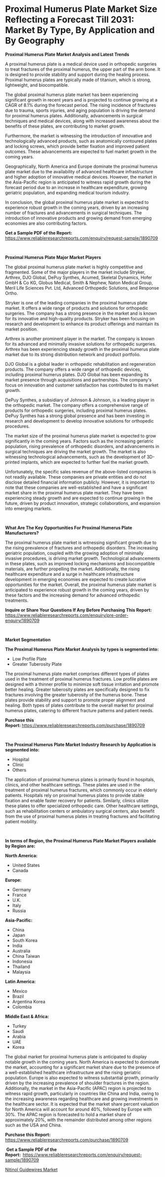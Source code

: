 <p><h1>Proximal Humerus Plate Market Size Reflecting a Forecast Till 2031: Market By Type, By Application and By Geography</h1></p><p><strong>Proximal Humerus Plate Market Analysis and Latest Trends</strong></p>
<p><p>A proximal humerus plate is a medical device used in orthopedic surgeries to treat fractures of the proximal humerus, the upper part of the arm bone. It is designed to provide stability and support during the healing process. Proximal humerus plates are typically made of titanium, which is strong, lightweight, and biocompatible.</p><p>The global proximal humerus plate market has been experiencing significant growth in recent years and is projected to continue growing at a CAGR of 8.1% during the forecast period. The rising incidence of fractures due to trauma, sports injuries, and aging population is driving the demand for proximal humerus plates. Additionally, advancements in surgical techniques and medical devices, along with increased awareness about the benefits of these plates, are contributing to market growth.</p><p>Furthermore, the market is witnessing the introduction of innovative and technologically advanced products, such as anatomically contoured plates and locking screws, which provide better fixation and improved patient outcomes. These advancements are expected to fuel market growth in the coming years.</p><p>Geographically, North America and Europe dominate the proximal humerus plate market due to the availability of advanced healthcare infrastructure and higher adoption of innovative medical devices. However, the market in the Asia-Pacific region is anticipated to witness rapid growth during the forecast period due to an increase in healthcare expenditure, growing geriatric population, and expanding medical tourism industry.</p><p>In conclusion, the global proximal humerus plate market is expected to experience robust growth in the coming years, driven by an increasing number of fractures and advancements in surgical techniques. The introduction of innovative products and growing demand from emerging economies are also contributing factors.</p></p>
<p><strong>Get a Sample PDF of the Report:&nbsp;</strong> <a href="https://www.reliableresearchreports.com/enquiry/request-sample/1890709">https://www.reliableresearchreports.com/enquiry/request-sample/1890709</a></p>
<p>&nbsp;</p>
<p><strong>Proximal Humerus Plate Major Market Players</strong></p>
<p><p>The global proximal humerus plate market is highly competitive and fragmented. Some of the major players in the market include Stryker, Arthrex, DJO Global, DePuy Synthes, Acumed, Skeletal Dynamics, Hofer GmbH & Co KG, Globus Medical, Smith & Nephew, Naton Medical Group, Meril Life Sciences Pvt. Ltd, Advanced Orthopedic Solutions, and Response Ortho.</p><p>Stryker is one of the leading companies in the proximal humerus plate market. It offers a wide range of products and solutions for orthopedic surgeries. The company has a strong presence in the market and is known for its innovative and high-quality products. Stryker has been focusing on research and development to enhance its product offerings and maintain its market position.</p><p>Arthrex is another prominent player in the market. The company is known for its advanced and minimally invasive solutions for orthopedic surgeries. Arthrex has been experiencing steady growth in the proximal humerus plate market due to its strong distribution network and product portfolio.</p><p>DJO Global is a global leader in orthopedic rehabilitation and regeneration products. The company offers a wide range of orthopedic devices, including proximal humerus plates. DJO Global has been expanding its market presence through acquisitions and partnerships. The company's focus on innovation and customer satisfaction has contributed to its market growth.</p><p>DePuy Synthes, a subsidiary of Johnson & Johnson, is a leading player in the orthopedic market. The company offers a comprehensive range of products for orthopedic surgeries, including proximal humerus plates. DePuy Synthes has a strong global presence and has been investing in research and development to develop innovative solutions for orthopedic procedures.</p><p>The market size of the proximal humerus plate market is expected to grow significantly in the coming years. Factors such as the increasing geriatric population, rising prevalence of orthopedic disorders, and advancements in surgical techniques are driving the market growth. The market is also witnessing technological advancements, such as the development of 3D-printed implants, which are expected to further fuel the market growth.</p><p>Unfortunately, the specific sales revenue of the above-listed companies is not readily available. These companies are private entities and do not disclose detailed financial information publicly. However, it is important to note that these companies are well-established and have a significant market share in the proximal humerus plate market. They have been experiencing steady growth and are expected to continue growing in the future, driven by product innovation, strategic collaborations, and expansion into emerging markets.</p></p>
<p>&nbsp;</p>
<p><strong>What Are The Key Opportunities For Proximal Humerus Plate Manufacturers?</strong></p>
<p><p>The proximal humerus plate market is witnessing significant growth due to the rising prevalence of fractures and orthopedic disorders. The increasing geriatric population, coupled with the growing adoption of minimally invasive procedures, is driving market growth. Technological advancements in these plates, such as improved locking mechanisms and biocompatible materials, are further propelling the market. Additionally, the rising healthcare expenditure and a surge in healthcare infrastructure development in emerging economies are expected to create lucrative opportunities for the market. Overall, the proximal humerus plate market is anticipated to experience robust growth in the coming years, driven by these factors and the increasing demand for advanced orthopedic treatments.</p></p>
<p><strong>Inquire or Share Your Questions If Any Before Purchasing This Report:</strong> <a href="https://www.reliableresearchreports.com/enquiry/pre-order-enquiry/1890709">https://www.reliableresearchreports.com/enquiry/pre-order-enquiry/1890709</a></p>
<p>&nbsp;</p>
<p><strong>Market Segmentation</strong></p>
<p><strong>The Proximal Humerus Plate Market Analysis by types is segmented into:</strong></p>
<p><ul><li>Low Profile Plate</li><li>Greater Tuberosity Plate</li></ul></p>
<p><p>The proximal humerus plate market comprises different types of plates used in the treatment of proximal humerus fractures. Low profile plates are designed with a thinner profile to minimize soft tissue irritation and promote better healing. Greater tuberosity plates are specifically designed to fix fractures involving the greater tuberosity of the humerus bone. These plates provide stability and support to promote proper alignment and healing. Both types of plates contribute to the overall market for proximal humerus plates, catering to different fracture patterns and patient needs.</p></p>
<p><strong>Purchase this Report:&nbsp;</strong><a href="https://www.reliableresearchreports.com/purchase/1890709">https://www.reliableresearchreports.com/purchase/1890709</a></p>
<p>&nbsp;</p>
<p><strong>The Proximal Humerus Plate Market Industry Research by Application is segmented into:</strong></p>
<p><ul><li>Hospital</li><li>Clinic</li><li>Others</li></ul></p>
<p><p>The application of proximal humerus plates is primarily found in hospitals, clinics, and other healthcare settings. These plates are used in the treatment of proximal humerus fractures, which commonly occur in elderly patients. Hospitals rely on proximal humerus plates to provide stable fixation and enable faster recovery for patients. Similarly, clinics utilize these plates to offer specialized orthopedic care. Other healthcare settings, such as rehabilitation centers or ambulatory surgical centers, also benefit from the use of proximal humerus plates in treating fractures and facilitating patient mobility.</p></p>
<p>&nbsp;</p>
<p><strong>In terms of Region, the Proximal Humerus Plate Market Players available by Region are:</strong></p>
<p>
    <p> <strong> North America: </strong>
        <ul>
            <li>United States</li>
            <li>Canada</li>
        </ul>
        </p> 
    <p> <strong> Europe: </strong>
        <ul>
            <li>Germany</li>
            <li>France</li>
            <li>U.K.</li>
            <li>Italy</li>
            <li>Russia</li>
        </ul>
        </p> 
    <p> <strong> Asia-Pacific: </strong>
        <ul>
            <li>China</li>
            <li>Japan</li>
            <li>South Korea</li>
            <li>India</li>
            <li>Australia</li>
            <li>China Taiwan</li>
            <li>Indonesia</li>
            <li>Thailand</li>
            <li>Malaysia</li>
        </ul>
        </p> 
    <p> <strong> Latin America: </strong>
        <ul>
            <li>Mexico</li>
            <li>Brazil</li>
            <li>Argentina Korea</li>
            <li>Colombia</li>
        </ul>
        </p> 
    <p> <strong> Middle East & Africa: </strong>
        <ul>
            <li>Turkey</li>
            <li>Saudi</li>
            <li>Arabia</li>
            <li>UAE</li>
            <li>Korea</li>
        </ul>
    </p>
    </p>
<p><p>The global market for proximal humerus plate is anticipated to display notable growth in the coming years. North America is expected to dominate the market, accounting for a significant market share due to the presence of a well-established healthcare infrastructure and the rising geriatric population. Europe is also expected to witness substantial growth, primarily driven by the increasing prevalence of shoulder fractures in the region. Additionally, the market in the Asia-Pacific (APAC) region is projected to witness rapid growth, particularly in countries like China and India, owing to the increasing awareness regarding healthcare and growing investments in the healthcare sector. It is expected that the market share percent valuation for North America will account for around 40%, followed by Europe with 30%. The APAC region is forecasted to hold a market share of approximately 20%, with the remainder distributed among other regions such as the USA and China.</p></p>
<p><strong>Purchase this Report: </strong><a href="https://www.reliableresearchreports.com/purchase/1890709">https://www.reliableresearchreports.com/purchase/1890709</a></p>
<p>&nbsp;<strong>Get a Sample PDF of the Report:&nbsp;&nbsp;</strong><a href="https://www.reliableresearchreports.com/enquiry/request-sample/1890709">https://www.reliableresearchreports.com/enquiry/request-sample/1890709</a></p>
<p><strong></strong></p>
<p><p><a href="https://github.com/CliffMedina6/Market-Research-Report-List-3/blob/main/nitinol-guidewires-market.md">Nitinol Guidewires Market</a></p></p>